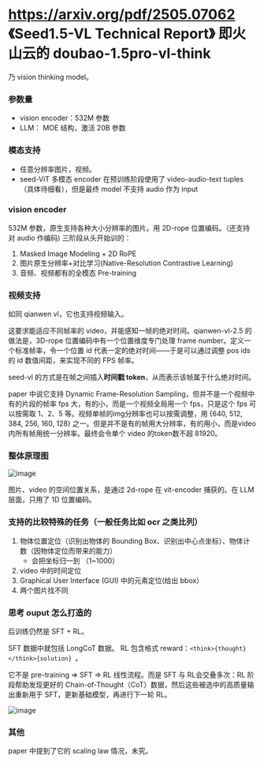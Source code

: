 # https://arxiv.org/pdf/2505.07062 《Seed1.5-VL Technical Report》 即火山云的 doubao-1.5pro-vl-think

乃 vision thinking model。

### 参数量 
- vision encoder：532M 参数
- LLM： MOE 结构，激活 20B 参数

### 模态支持
- 任意分辨率图片，视频。
- seed-ViT 多模态 encoder 在预训练阶段使用了 video-audio-text tuples（具体待细看），但是最终 model 不支持 audio 作为 input

### vision encoder

532M 参数，原生支持各种大小分辨率的图片。用 2D-rope 位置编码。（还支持对 audio 作编码) 三阶段从头开始训的： 
1. Masked Image Modeling + 2D RoPE
2. 图片原生分辨率+对比学习(Native-Resolution Contrastive Learning) 
3. 音频、视频都有的全模态 Pre-training

### 视频支持

如同 qianwen vl，它也支持视频输入。

这要求能适应不同帧率的 video，并能感知一帧的绝对时间。qianwen-vl-2.5 的做法是，3D-rope 位置编码中有一个位置维度专门处理 frame number。定义一个标准帧率，令一个位置 id 代表一定的绝对时间——于是可以通过调整 pos ids 的 id 数值间距，来实现不同的 FPS 帧率。

seed-vl 的方式是在帧之间插入**时间戳 token**，从而表示该帧属于什么绝对时间。

paper 中说它支持 Dynamic Frame-Resolution Sampling，但并不是一个视频中有的片段的帧率 fps 大，有的小，而是一个视频全局用一个 fps，只是这个 fps 可以按需取 1、2、5 等。视频单帧的img分辨率也可以按需调整，用 {640, 512, 384, 256, 160, 128} 之一。但是并不是有的帧用大分辨率，有的用小，而是video内所有帧用统一分辨率。最终会令单个 video 的token数不超 81920。

### 整体原理图

![image](https://github.com/user-attachments/assets/5c46cdd0-0289-4df6-9200-f40c78d1845b)

图片、video 的空间位置关系，是通过 2d-rope 在 vit-encoder 捕获的。在 LLM 层面，只用了 1D 位置编码。

### 支持的比较特殊的任务（一般任务比如 ocr 之类比列）

1. 物体位置定位（识别出物体的 Bounding Box、识别出中心点坐标）、物体计数（因物体定位而带来的能力）
   - 会把坐标归一到 （1~1000）
2. video 中的时间定位
3. Graphical User Interface (GUI) 中的元素定位(给出 bbox）
4. 两个图片找不同

### 思考 ouput 怎么打造的

后训练仍然是 SFT + RL。

SFT 数据中就包括 LongCoT 数据。 RL 包含格式 reward：`<think>{thought}</think>{solution} `。

它不是 pre-training => SFT => RL 线性流程。而是 SFT 与 RL会交叠多次：RL 阶段帮助发现更好的 Chain-of-Thought（CoT）数据，然后这些被选中的高质量输出重新用于 SFT，更新基础模型，再进行下一轮 RL。

![image](https://github.com/user-attachments/assets/8681d9f1-e0f4-49ff-8b5e-762f19456ca9)


### 其他

paper 中提到了它的 scaling law 情况，未究。


